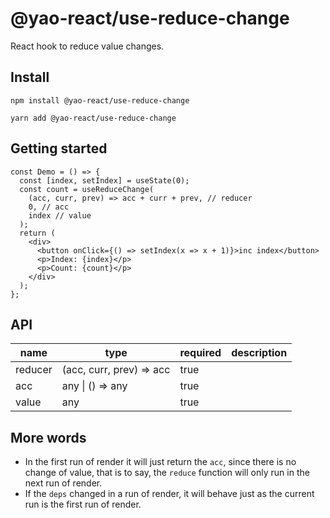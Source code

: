 # @yao-react/use-reduce-change

React hook to reduce value changes.

## Install

```
npm install @yao-react/use-reduce-change
```

```
yarn add @yao-react/use-reduce-change
```

## Getting started

```tsx
const Demo = () => {
  const [index, setIndex] = useState(0);
  const count = useReduceChange(
    (acc, curr, prev) => acc + curr + prev, // reducer
    0, // acc
    index // value
  );
  return (
    <div>
      <button onClick={() => setIndex(x => x + 1)}>inc index</button>
      <p>Index: {index}</p>
      <p>Count: {count}</p>
    </div>
  );
};
```

## API

| name    | type                     | required | description |
| ------- | ------------------------ | -------- | ----------- |
| reducer | (acc, curr, prev) => acc | true     |             |
| acc     | any \| () => any         | true     |             |
| value   | any                      | true     |             |

## More words

- In the first run of render it will just return the `acc`, since there is no change of value, that is to say, the `reduce`
function will only run in the next run of render. 
- If the `deps` changed in a run of render, it will behave just as the current run is the first run of render.

